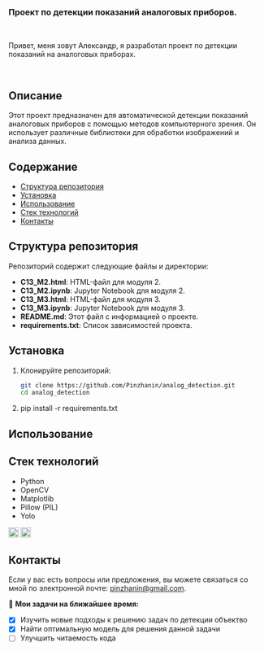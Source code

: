 ### Проект по детекции показаний аналоговых приборов.

<br />

Привет, меня зовут Александр, я разработал проект по детекции показаний на аналоговых приборах.

<br />

## Описание

Этот проект предназначен для автоматической детекции показаний аналоговых приборов с помощью методов компьютерного зрения. Он использует различные библиотеки для обработки изображений и анализа данных.

## Содержание

- [Структура репозитория](#структура)
- [Установка](#установка)
- [Использование](#использование)
- [Стек технологий](#технологии)
- [Контакты](#контакты)
  
## Структура репозитория

Репозиторий содержит следующие файлы и директории:

- **C13_M2.html**: HTML-файл для модуля 2.
- **C13_M2.ipynb**: Jupyter Notebook для модуля 2.
- **C13_M3.html**: HTML-файл для модуля 3.
- **C13_M3.ipynb**: Jupyter Notebook для модуля 3.
- **README.md**: Этот файл с информацией о проекте.
- **requirements.txt**: Список зависимостей проекта.

## Установка

1. Клонируйте репозиторий:
   ```bash
   git clone https://github.com/Pinzhanin/analog_detection.git
   cd analog_detection
2. pip install -r requirements.txt

## Использование


## Стек технологий 
- Python
- OpenCV
- Matplotlib
- Pillow (PIL)
- Yolo

<code><img height="20" src="https://raw.githubusercontent.com/github/explore/80688e429a7d4ef2fca1e82350fe8e3517d3494d/topics/git/git.png"></code>
<code><img height="20" src="https://raw.githubusercontent.com/github/explore/80688e429a7d4ef2fca1e82350fe8e3517d3494d/topics/python/python.png"></code>

## Контакты

Если у вас есть вопросы или предложения, вы можете связаться со мной по электронной почте: pinzhanin@gmail.com.



🚧 **Мои задачи на ближайшее время:**
<!-- TODO-IST:START -->
* [x] Изучить новые подходы к решению задач по детекции объектво
* [x] Найти оптимальную модель для решения данной задачи
* [ ] Улучшить читаемость кода       
<!-- TODO-IST:END -->